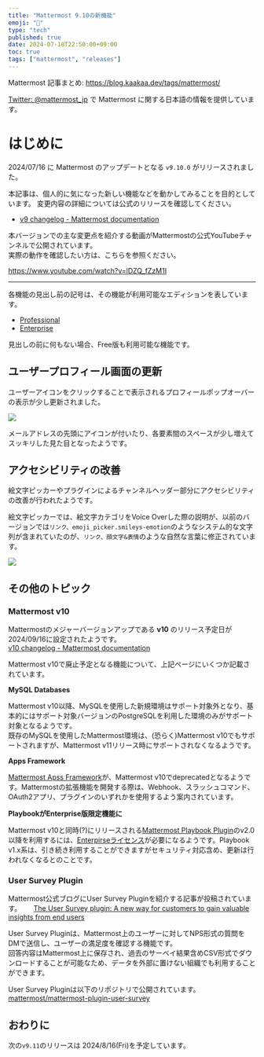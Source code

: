 ```yaml
---
title: "Mattermost 9.10の新機能"
emoji: "🎉"
type: "tech"
published: true
date: 2024-07-18T22:50:00+09:00
toc: true
tags: ["mattermost", "releases"]
---
```


Mattermost 記事まとめ: https://blog.kaakaa.dev/tags/mattermost/

[Twitter: @mattermost_jp](https://twitter.com/mattermost_jp) で Mattermost に関する日本語の情報を提供しています。

# はじめに

2024/07/16 に Mattermost のアップデートとなる `v9.10.0` がリリースされました。  

本記事は、個人的に気になった新しい機能などを動かしてみることを目的としています。
変更内容の詳細については公式のリリースを確認してください。

- [v9 changelog \- Mattermost documentation](https://docs.mattermost.com/about/mattermost-v9-changelog.html#release-v9-10-feature-release)

本バージョンでの主な変更点を紹介する動画がMattermostの公式YouTubeチャンネルで公開されています。  
実際の動作を確認したい方は、こちらを参照ください。

https://www.youtube.com/watch?v=lDZQ_fZzM1I

---

各機能の見出し前の記号は、その機能が利用可能なエディションを表しています。

- [Professional](https://mattermost.com/pricing/)
- [Enterprise](https://mattermost.com/pricing/)

見出しの前に何もない場合、Free版も利用可能な機能です。

## ユーザープロフィール画面の更新

ユーザーアイコンをクリックすることで表示されるプロフィールポップオーバーの表示が少し更新されました。

![](https://blog.kaakaa.dev/images/posts/mattermost/releases-9.10/channels-profile-popover.png)

メールアドレスの先頭にアイコンが付いたり、各要素間のスペースが少し増えてスッキリした見た目となったようです。

## アクセシビリティの改善

絵文字ピッカーやプラグインによるチャンネルヘッダー部分にアクセシビリティの改善が行われたようです。

絵文字ピッカーでは、絵文字カテゴリをVoice Overした際の説明が、以前のバージョンでは`リンク、emoji_picker.smileys-emotion`のようなシステム的な文字列が含まれていたのが、`リンク、顔文字&表情`のような自然な言葉に修正されています。

![](https://blog.kaakaa.dev/images/posts/mattermost/releases-9.10/channels-a11y-emoji-picker.png)

## その他のトピック

### Mattermost v10

Mattermostのメジャーバージョンアップである **v10** のリリース予定日が2024/09/16に設定されたようです。  
[v10 changelog \- Mattermost documentation](https://docs.mattermost.com/about/mattermost-v10-changelog.html)

Mattermost v10で廃止予定となる機能について、上記ページにいくつか記載されています。

**MySQL Databases**

Mattermost v10以降、MySQLを使用した新規環境はサポート対象外となり、基本的にはサポート対象バージョンのPostgreSQLを利用した環境のみがサポート対象となるようです。  
既存のMySQLを使用したMattermost環境は、(恐らく)Mattermost v10でもサポートされますが、Mattermost v11リリース時にサポートされなくなるようです。

**Apps Framework**

[Mattermost Apss Framework](https://zenn.dev/kaakaa/articles/mattermost-apps-sample)が、Mattermost v10でdeprecatedとなるようです。Mattermostの拡張機能を開発する際は、Webhook、スラッシュコマンド、OAuth2アプリ、プラグインのいずれかを使用するよう案内されています。

**PlaybookがEnterprise版限定機能に**

Mattermost v10と同時(?)にリリースされる[Mattermost Playbook Plugin](https://github.com/mattermost/mattermost-plugin-playbooks)のv2.0以降を利用するには、[Enterpirseライセンス](https://mattermost.com/pricing/)が必要になるようです。Playbook v1.x系は、引き続き利用することができますがセキュリティ対応含め、更新は行われなくなるとのことです。

### User Survey Plugin

Mattermost公式ブログにUser Survey Pluginを紹介する記事が投稿されています。　　
[The User Survey plugin: A new way for customers to gain valuable insights from end users](https://mattermost.com/blog/mattermost-user-survey-plugin/)

User Survey Pluginは、Mattermost上のユーザーに対してNPS形式の質問をDMで送信し、ユーザーの満足度を確認する機能です。  
回答内容はMattermost上に保存され、過去のサーベイ結果含めCSV形式でダウンロードすることが可能なため、データを外部に置けない組織でも利用することができます。

User Survey Pluginは以下のリポジトリで公開されています。  
[mattermost/mattermost\-plugin\-user\-survey](https://github.com/mattermost/mattermost-plugin-user-survey)

## おわりに
次の`v9.11`のリリースは 2024/8/16(Fri)を予定しています。  
